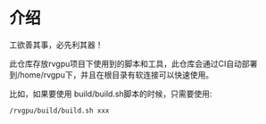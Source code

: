 # 介绍
工欲善其事，必先利其器！

此仓库存放rvgpu项目下使用到的脚本和工具，此仓库会通过CI自动部署到/home/rvgpu下，并且在根目录有软连接可以快速使用。

比如，如果要使用 build/build.sh脚本的时候，只需要使用:
```
/rvgpu/build/build.sh xxx
```

